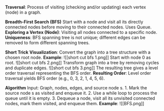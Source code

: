 
**Traversal**: Process of visiting (checking and/or updating) each vertex (node) in a graph.

**Breadth-First Search (BFS)**
	Start with a node and visit all its directly connected nodes before moving to their connected nodes.
	Uses Queue.
    **Exploring a Vertex (Node)**: Visiting all nodes connected to a specific node.
	**Uniqueness**: BFS spanning tree is not unique; different edges can be removed to form different spanning trees.

**Short Trick**
	**Visualization**: Convert the graph into a tree structure with a chosen root node.
	**Example**:
		![[short cut bfs 1.png]]
	    Start with node 0 as root.
	    ![[short cut bfs 2.png]]
	    Transform graph into a tree by removing cycles and duplicate edges.
	    ![[short cut bfs 3.png]]
	    The resulting tree gives a level order traversal representing the BFS order.
	**Resulting Order**: Level order traversal yields BFS order (e.g., 0, 3, 2, 1, 4, 5, 6).

**Algorithm**
    Input: Graph, nodes, edges, and source node s.
	1. Mark the source node s as visited and enqueue it.
	2. Use a while loop to process the queue until it is empty.
	3. Dequeue a node, visit all its unvisited connected nodes, mark them visited, and enqueue them.
	**Example**:
	![[BFS.png]]
